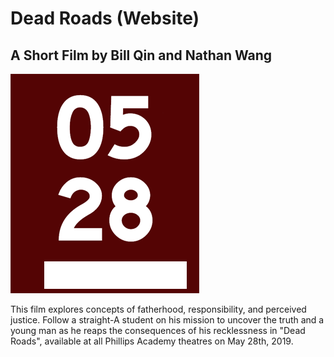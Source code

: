 # Dead Roads (Website)

## A Short Film by Bill Qin and Nathan Wang

![Dead Roads](styles/assets/images/film_poster.png)

This film explores concepts of fatherhood, responsibility, and perceived justice. Follow a straight-A student on his mission to uncover the truth and a young man as he reaps the consequences of his recklessness in "Dead Roads", available at all Phillips Academy theatres on May 28th, 2019. 
